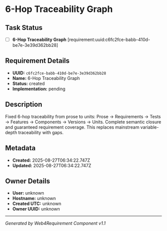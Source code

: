 # 6-Hop Traceability Graph

## Task Status
- [ ] **6-Hop Traceability Graph** [requirement:uuid:c6fc2fce-babb-410d-be7e-3e39d362bb28]

## Requirement Details

- **UUID:** `c6fc2fce-babb-410d-be7e-3e39d362bb28`
- **Name:** 6-Hop Traceability Graph
- **Status:** created
- **Implementation:** pending

## Description

Fixed 6-hop traceability from prose to units: Prose → Requirements → Tests → Features → Components → Versions → Units. Complete semantic closure and guaranteed requirement coverage. This replaces mainstream variable-depth traceability with gaps.

## Metadata

- **Created:** 2025-08-27T06:34:22.747Z
- **Updated:** 2025-08-27T06:34:22.747Z

## Owner Details

- **User:** unknown
- **Hostname:** unknown
- **Created UTC:** unknown
- **Owner UUID:** unknown

---

*Generated by Web4Requirement Component v1.1*